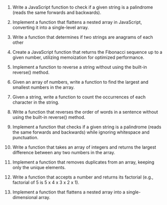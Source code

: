 

1. Write a JavaScript function to check if a given string is a palindrome (reads the same forwards and backwards).

2. Implement a function that flattens a nested array in JavaScript, converting it into a single-level array. 

3. Write a function that determines if two strings are anagrams of each other  

4. Create a JavaScript function that returns the Fibonacci sequence up to a given number, utilizing memoization for optimized performance. 

5. Implement a function to reverse a string without using the built-in reverse() method.

6. Given an array of numbers, write a function to find the largest and smallest numbers in the array. 

7. Given a string, write a function to count the occurrences of each character in the string. 

8. Write a function that reverses the order of words in a sentence without using the built-in reverse() method. 

9. Implement a function that checks if a given string is a palindrome (reads the same forwards and backwards) while ignoring whitespace and punctuation.

10. Write a function that takes an array of integers and returns the largest difference between any two numbers in the array. 

11. Implement a function that removes duplicates from an array, keeping only the unique elements.

12. Write a function that accepts a number and returns its factorial (e.g., factorial of 5 is 5 x 4 x 3 x 2 x 1). 

15. Implement a function that flattens a nested array into a single-dimensional array. 

